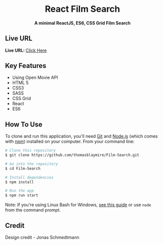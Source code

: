 
<h1 align="center">
  React Film Search
  <br>
</h1>

<h4 align="center">A minimal ReactJS, ES6, CSS Grid Film Search</h4>

## Live URL
<strong>Live URL: </strong><a href="https://film-search-28cf5.firebaseapp.com/" target="_blank">Click Here</a>

## Key Features

* Using Open Movie API
* HTML 5
* CSS3
* SASS
* CSS Grid
* React
* ES6

## How To Use

To clone and run this application, you'll need [Git](https://git-scm.com) and [Node.js](https://nodejs.org/en/download/) (which comes with [npm](http://npmjs.com)) installed on your computer. From your command line:

```bash
# Clone this repository
$ git clone https://github.com/thomasblaymire/Film-Search.git

# Go into the repository
$ cd Film-Search

# Install dependencies
$ npm install

# Run the app
$ npm run start
```

Note: If you're using Linux Bash for Windows, [see this guide](https://www.howtogeek.com/261575/how-to-run-graphical-linux-desktop-applications-from-windows-10s-bash-shell/) or use `node` from the command prompt.

## Credit
Design credit - Jonas Schmedtmann